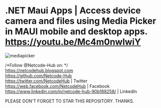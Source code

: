 # .NET Maui Apps | Access device camera and files using Media Picker in MAUI mobile and desktop apps. https://youtu.be/Mc4m0nwIwiY
![mediapicker](https://github.com/Netcode-Hub/DemoMediaPicker/assets/110794348/f17e99d2-9d9d-4f9a-9e32-d11389107bf8)

/*Follow  @Netcode-Hub   on: */ <br/>
https://netcodehub.blogspot.com <br/>
https://github.com/Netcode-Hub <br/>
https://twitter.com/NetcodeHub | Twitter <br/>
https://web.facebook.com/NetcodeHub | Facebook <br/>
https://www.linkedin.com/in/netcode-hub-90b188258/ | LinkedIn <br/>

PLEASE DON'T FORGET TO STAR THIS REPOSITORY. THANKS. <br/>

